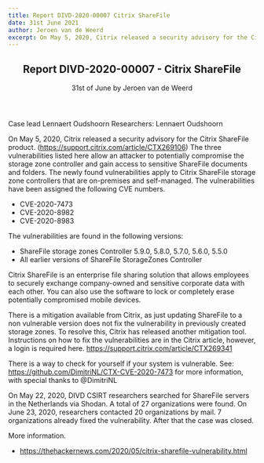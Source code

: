 ```yaml
---
title: Report DIVD-2020-00007 Citrix ShareFile
date: 31st June 2021
author: Jeroen van de Weerd
excerpt: On May 5, 2020, Citrix released a security advisory for the Citrix ShareFile product. The vulnerabilities allow an attacker to potentially compromise the storage zone controller and gain access to sensitive ShareFile documents and folders.
---
```

<header>
    <h2>Report DIVD-2020-00007 - Citrix ShareFile</h2>
    <span>31st of June by Jeroen van de Weerd</span>
</header>
Case lead Lennaert Oudshoorn
Researchers: Lennaert Oudshoorn

On May 5, 2020, Citrix released a security advisory for the Citrix ShareFile product. (https://support.citrix.com/article/CTX269106) The three vulnerabilities listed here allow an attacker to potentially compromise the storage zone controller and gain access to sensitive ShareFile documents and folders. The newly found vulnerabilities apply to Citrix ShareFile storage zone controllers that are on-premises and self-managed. The vulnerabilities have been assigned the following CVE numbers.

- CVE-2020-7473
- CVE-2020-8982
- CVE-2020-8983

The vulnerabilities are found in the following versions:
- ShareFile storage zones Controller 5.9.0, 5.8.0, 5.7.0, 5.6.0, 5.5.0
- All earlier versions of ShareFile StorageZones Controller

Citrix ShareFile is an enterprise file sharing solution that allows employees to securely exchange company-owned and sensitive corporate data with each other. You can also use the software to lock or completely erase potentially compromised mobile devices.

There is a mitigation available from Citrix, as just updating ShareFile to a non vulnerable version does not fix the vulnerability in previously created storage zones. To resolve this, Citrix has released another mitigation tool. Instructions on how to fix the vulnerabilities are in the Citrix article, however, a login is required here. https://support.citrix.com/article/CTX269341

There is a way to check for yourself if your system is vulnerable.
See: https://github.com/DimitriNL/CTX-CVE-2020-7473 for more information, with special thanks to @DimitriNL

On May 22, 2020, DIVD CSIRT researchers searched for ShareFile servers in the Netherlands via Shodan. A total of 27 organizations were found. On June 23, 2020, researchers contacted 20 organizations by mail. 7 organizations already fixed the vulnerability. After that the case was closed.

More information.
- https://thehackernews.com/2020/05/citrix-sharefile-vulnerability.html
